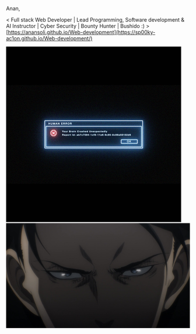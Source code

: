 Anan,

 < Full stack Web Developer | Lead Programming, Software development & AI Instructor | Cyber Security | Bounty Hunter |  Bushido :) >
[https://anansoli.github.io/Web-development](https://sp00ky-ac1on.github.io/Web-development/)

![maxresdefault](https://github.com/AnanSoli/AnanSoli/blob/main/error2.gif)
![maxresdefault](https://github.com/AnanSoli/AnanSoli/blob/main/my-levi.jpg)

<!-- ![maxresdefault](https://user-images.githubusercontent.com/86473646/160587257-cc930f56-0055-4919-8275-00ba662f9a12.jpg) -->

<!---
AnanSoli/AnanSoli is a ✨ special ✨ repository because its `README.md` (this file) appears on your GitHub profile.
You can click the Preview link to take a look at your changes.
--->
